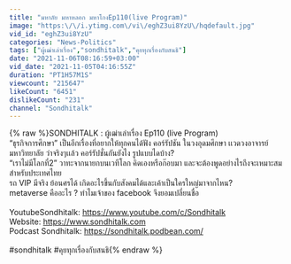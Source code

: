 ```yaml
---
title: "มหาลัย มหาหลอก มหาโกงEp110(live Program)"
image: "https:\/\/i.ytimg.com\/vi\/eghZ3ui8YzU\/hqdefault.jpg"
vid_id: "eghZ3ui8YzU"
categories: "News-Politics"
tags: ["ผู้เฒ่าเล่าเรื่อง","sondhitalk","คุยทุกเรื่องกับสนธิ"]
date: "2021-11-06T08:16:59+03:00"
vid_date: "2021-11-05T04:16:55Z"
duration: "PT1H57M1S"
viewcount: "215647"
likeCount: "6451"
dislikeCount: "231"
channel: "Sondhitalk"
---
```

{% raw %}SONDHITALK : ผู้เฒ่าเล่าเรื่อง Ep110 (live Program)<br />        “ธุรกิจการศึกษา” เป็นอีกเรื่องที่อยากให้ทุกคนได้ฟัง คอร์รัปชัน ในวงอุดมศึกษา เเวดวงอาจารย์มหาวิทยาลัย ว่าจริงๆเเล้ว คอร์รัปชั่นกันยังไง รูปแบบไดบ้าง?<br />        “เราไม่มีโลกที่2” วาทะจากนายกบนเวทีโลก คิดเองหรือก๊อบมา และจะต้องพูดอย่างไรถึงจะเหมาะสมสำหรับประเทศไทย<br />        รถ VIP มีจริง ย้อนศรได้ เกิดอะไรขึ้นกับสังคมได้และเค้าเป็นใครใหญ่มาจากไหน? <br />        metaverse คืออะไร ? ทำไมเจ้าของ facebook จึงยอมเปลี่ยนชื่อ<br /> <br />YoutubeSondhitalk: <a rel="nofollow" target="blank" href="https://www.youtube.com/c/Sondhitalk">https://www.youtube.com/c/Sondhitalk</a><br />Website: <a rel="nofollow" target="blank" href="https://www.sondhitalk.com">https://www.sondhitalk.com</a><br />Podcast Sondhitalk: <a rel="nofollow" target="blank" href="https://sondhitalk.podbean.com/">https://sondhitalk.podbean.com/</a><br /><br />#sondhitalk #คุยทุกเรื่องกับสนธิ{% endraw %}
